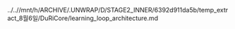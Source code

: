 ../..//mnt/h/ARCHIVE/.UNWRAP/D/STAGE2_INNER/6392d911da5b/temp_extract_8월6일/DuRiCore/learning_loop_architecture.md